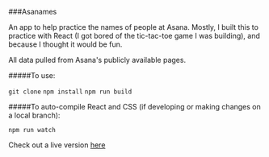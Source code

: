###Asanames

An app to help practice the names of people at Asana. Mostly, I built this to practice with React (I got bored of the tic-tac-toe game I was building), and because I thought it would be fun.

All data pulled from Asana's publicly available pages.

#####To use:

`git clone`
`npm install`
`npm run build`

#####To auto-compile React and CSS (if developing or making changes on a local branch):

`npm run watch`

Check out a live version [here](https://asanames.herokuapp.com)
